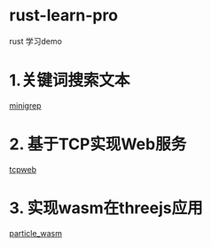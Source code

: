 # rust-learn-pro
rust 学习demo

# 1.关键词搜索文本

[minigrep](./minigrep/)

# 2. 基于TCP实现Web服务

[tcpweb](./tcpweb/)

# 3. 实现wasm在threejs应用

[particle_wasm](./particle_wasm/)